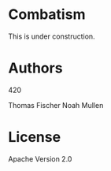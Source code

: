 # Combatism

This is under construction.

# Authors

420

Thomas Fischer
Noah Mullen

# License

Apache Version 2.0